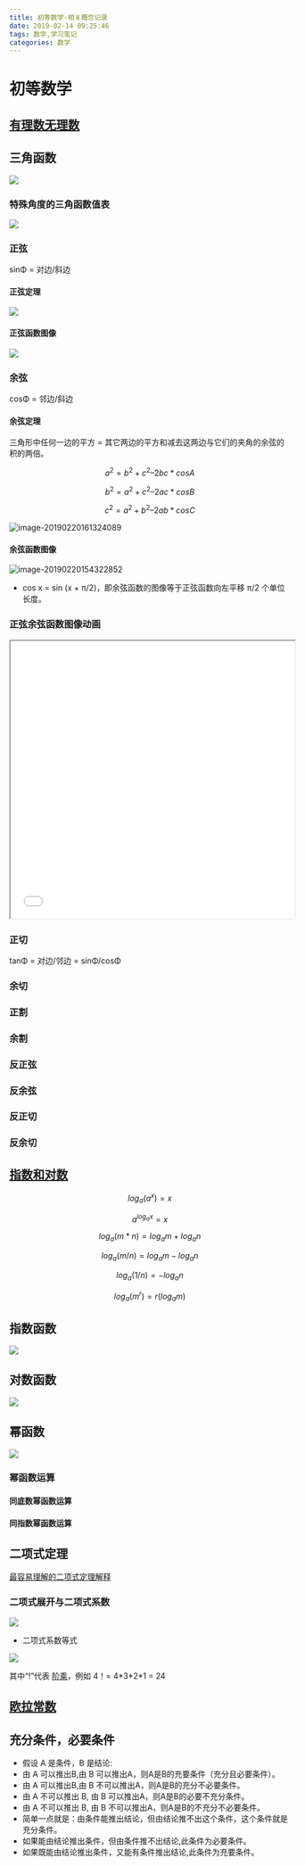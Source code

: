 ```yaml
---
title: 初等数学-相关概念记录
date: 2019-02-14 09:25:46
tags: 数学,学习笔记
categories: 数学
---
```



# 初等数学

## [有理数无理数](https://www.shuxuele.com/irrational-numbers.html)


## 三角函数

![](../assets/images/006tKfTcly1g06bdpxrwij30g80beaat.jpg)

### 特殊角度的三角函数值表
![](../assets/images/006tKfTcly1g0ajpd019wj30e706igmp.jpg)

### 正弦

sinΦ = 对边/斜边

#### 正弦定理

![](../assets/images/006tKfTcgy1g06bnf2367j30za0rmdk4.jpg)


#### 正弦函数图像

![](../assets/images/image-20190220153921694.png)

### 余弦

cosΦ = 邻边/斜边

#### 余弦定理

三角形中任何一边的平方 = 其它两边的平方和减去这两边与它们的夹角的余弦的积的两倍。

$$
a^2 = b^2 + c^2 – 2bc  * cosA
$$

$$
b^2 = a^2 + c^2 –2ac  * cosB
$$

$$
c^2 = a^2 + b^2 – 2ab  * cosC
$$

![image-20190220161324089](../assets/image-20190220161324089.png)



#### 余弦函数图像

![image-20190220154322852](../assets/images/image-20190220154322852.png)

- cos x = sin (x + π/2)，即余弦函数的图像等于正弦函数向左平移 π/2 个单位长度。

###  正弦余弦函数图像动画

<iframe height=498 width=510 src="../assets/videos/sin_cos.mp4"></iframe>

### 正切

tanΦ = 对边/邻边 = sinΦ/cosΦ

### 余切

### 正割

### 余割

### 反正弦

### 反余弦


### 反正切



### 反余切

## [指数和对数](https://www.shuxuele.com/algebra/exponents-logarithms.html)

$$
log_a(a^x) = x
$$

$$
a^{log_ax} = x
$$

$$
log_a{(m * n)} = log_am + log _an
$$

$$
log_a{(m / n)} = log_am - log_an
$$

$$
log_a{(1/n)} = -log_an
$$

$$
log_a{(m^r)} = r(log_am)
$$



## 指数函数

![](../assets/images/006tKfTcgy1g062lwzogdj30d001474g.jpg)

## 对数函数

![](../assets/images/006tKfTcgy1g062mbl2t9j30qk013wf2.jpg)



## 幂函数

![](../assets/images/006tKfTcly1g062lj1e28j30cb01774h.jpg)

### 幂函数运算

#### 同底数幂函数运算

#### 同指数幂函数运算

## 

## 二项式定理

[最容易理解的二项式定理解释](https://www.shuxuele.com/algebra/binomial-theorem.html)

### 二项式展开与二项式系数

![](../assets/images/006tNc79gy1g05pb8gww8j318c0ky41r.jpg)

- 二项式系数等式

![](../assets/images/006tKfTcly1g05xkzwbz4j308p029mx2.jpg)

其中“!”代表 [阶乘](https://www.shuxuele.com/numbers/factorial.html)，例如 4！= 4\*3\*2\*1 = 24

## [欧拉常数](https://www.shuxuele.com/numbers/e-eulers-number.html)

## 充分条件，必要条件

- 假设 A 是条件，B 是结论: 
- 由 A 可以推出B,由 B 可以推出A，则A是B的充要条件（充分且必要条件）。 
- 由 A 可以推出B,由 B 不可以推出A，则A是B的充分不必要条件。 
- 由 A 不可以推出 B, 由 B 可以推出A，则A是B的必要不充分条件。 
- 由 A 不可以推出 B, 由 B 不可以推出A，则A是B的不充分不必要条件。 
- 简单一点就是：由条件能推出结论，但由结论推不出这个条件，这个条件就是充分条件。 
- 如果能由结论推出条件，但由条件推不出结论,此条件为必要条件。 
- 如果既能由结论推出条件，又能有条件推出结论,此条件为充要条件。





